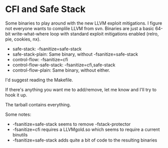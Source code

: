 # CFI and Safe Stack

Some binaries to play around with the new LLVM exploit mitigations. I figure not everyone wants to complile LLVM from svn. Binaries are just a basic 64-bit write-what-where loop with standard exploit mitigations enabled (relro, pie, cookies, nx).

* safe-stack: -fsanitize=safe-stack
* safe-stack-plain: Same binary, without -fsanitize=safe-stack
* control-flow: -fsanitize=cfi
* control-flow-safe-stack: -fsanitize=cfi,safe-stack
* control-flow-plain: Same binary, without either.

I'd suggest reading the Makefile.

If there's anything you want me to add/remove, let me know and I'll try to hook it up.
 
The tarball contains everything.

Some notes:
* -fsanitize=safe-stack seems to remove -fstack-protector
* -fsanitize=cfi requires a LLVMgold.so which seems to require a current binutils
* -fsanitize=safe-stack adds quite a bit of code to the resulting binaries
